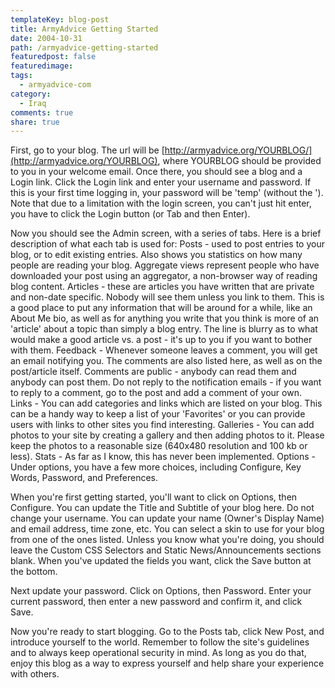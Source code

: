 ```yaml
---
templateKey: blog-post
title: ArmyAdvice Getting Started
date: 2004-10-31
path: /armyadvice-getting-started
featuredpost: false
featuredimage:
tags:
  - armyadvice-com
category:
  - Iraq
comments: true
share: true
---
```


First, go to your blog. The url will be [http://armyadvice.org/YOURBLOG/](http://armyadvice.org/YOURBLOG), where YOURBLOG should be provided to you in your welcome email. Once there, you should see a blog and a Login link. Click the Login link and enter your username and password. If this is your first time logging in, your password will be 'temp' (without the '). Note that due to a limitation with the login screen, you can't just hit enter, you have to click the Login button (or Tab and then Enter).

Now you should see the Admin screen, with a series of tabs. Here is a brief description of what each tab is used for: Posts - used to post entries to your blog, or to edit existing entries. Also shows you statistics on how many people are reading your blog. Aggregate views represent people who have downloaded your post using an aggregator, a non-browser way of reading blog content. Articles - these are articles you have written that are private and non-date specific. Nobody will see them unless you link to them. This is a good place to put any information that will be around for a while, like an About Me bio, as well as for anything you write that you think is more of an 'article' about a topic than simply a blog entry. The line is blurry as to what would make a good article vs. a post - it's up to you if you want to bother with them. Feedback - Whenever someone leaves a comment, you will get an email notifying you. The comments are also listed here, as well as on the post/article itself. Comments are public - anybody can read them and anybody can post them. Do not reply to the notification emails - if you want to reply to a comment, go to the post and add a comment of your own. Links - You can add categories and links which are listed on your blog. This can be a handy way to keep a list of your 'Favorites' or you can provide users with links to other sites you find interesting. Galleries - You can add photos to your site by creating a gallery and then adding photos to it. Please keep the photos to a reasonable size (640x480 resolution and 100 kb or less). Stats - As far as I know, this has never been implemented. Options - Under options, you have a few more choices, including Configure, Key Words, Password, and Preferences.

When you're first getting started, you'll want to click on Options, then Configure. You can update the Title and Subtitle of your blog here. Do not change your username. You can update your name (Owner's Display Name) and email address, time zone, etc. You can select a skin to use for your blog from one of the ones listed. Unless you know what you're doing, you should leave the Custom CSS Selectors and Static News/Announcements sections blank. When you've updated the fields you want, click the Save button at the bottom.

Next update your password. Click on Options, then Password. Enter your current password, then enter a new password and confirm it, and click Save.

Now you're ready to start blogging. Go to the Posts tab, click New Post, and introduce yourself to the world. Remember to follow the site's guidelines and to always keep operational security in mind. As long as you do that, enjoy this blog as a way to express yourself and help share your experience with others.
